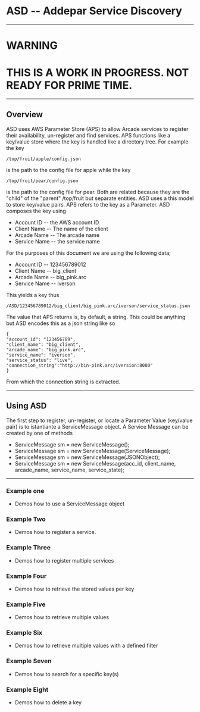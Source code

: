 # ASD -- Addepar Service Discovery

---
# WARNING
# THIS IS A WORK IN PROGRESS. NOT READY FOR PRIME TIME.

---

## Overview

ASD uses AWS Parameter Store (APS) to allow Arcade services to register their availability, un-register and find services. APS functions like a key/value store where the key is handled like a directory tree. For example the key

```/top/fruit/apple/config.json``` 

is the path to the config file for apple while the key

```/top/fruit/pear/config.json```

is the path to the config file for pear. Both are related because they are the "child" of the "parent" /top/fruit but separate entities. ASD uses a this model to store key/value pairs. APS refers to the key as a Parameter. ASD composes the key using 

 * Account ID -- the AWS account ID
 * Client Name -- The name of the client
 * Arcade Name -- The arcade name
 * Service Name -- the service name


For the purposes of this document  we are using the following data;

* Account ID -- 123456789012
 * Client Name -- big_client
 * Arcade Name -- big_pink.arc
 * Service Name -- iverson
 

This yields a key thus

```/ASD/123456789012/big_client/big_pink.arc/iverson/service_status.json```

The value that APS returns is, by default, a string. This could be anything but ASD encodes this as a json string like so

```
{
"account_id": "123456789",
"client_name": "big_client",
"arcade_name": "big_pink.arc",
"service_name": "iverson",
"service_status": "live",
"connection_string":"http://bin-pink.arc/iversion:8080"
}
```

From which the connection string is extracted. 

---
## Using ASD

The first step to register, un-register, or locate a Parameter Value (key/value pair) is to istantiante a ServiceMessage object. A Service Message can be created by one of  methods

 * ServiceMessage sm = new ServiceMessage();
 * ServiceMessage sm = new ServiceMessage(ServiceMessage);
 * ServiceMessage sm = new ServiceMessage(JSONObject);
 * ServiceMessage sm = new ServiceMessage(acc_id, client_name, arcade_name, service_name, service_state);


---
### Example one
 * Demos how to use a ServiceMessage object


 ### Example Two
 * Demos how to register a service.


### Example Three
 * Demos how to register multiple services


### Example Four
 * Demos how to retrieve the stored values per key

### Example Five
 * Demos how to retrieve multiple values

### Example Six
  * Demos how to retrieve multiple values with a defined filter

###  Example Seven
 * Demos how to search for a specific key(s) 

### Example Eight
 * Demos how to delete a key

